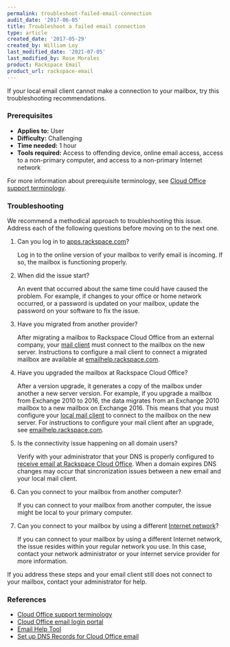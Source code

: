 ```yaml
---
permalink: troubleshoot-failed-email-connection
audit_date: '2017-06-05'
title: Troubleshoot a failed email connection
type: article
created_date: '2017-05-29'
created_by: William Loy
last_modified_date: '2021-07-05'
last_modified_by: Rose Morales
product: Rackspace Email
product_url: rackspace-email
---
```


If your local email client cannot make a connection to your mailbox, try this
troubleshooting recommendations.

### Prerequisites

- **Applies to:** User
- **Difficulty:** Challenging
- **Time needed:** 1 hour
- **Tools required:** Access to offending device, online email access, access to
  a non-primary computer, and access to a non-primary Internet network

For more information about prerequisite terminology, see
[Cloud Office support terminology](/support/how-to/cloud-office-support-terminology).

### Troubleshooting

We recommend a methodical approach to troubleshooting this issue. Address each
of the following questions before moving on to the next one.

1. Can you log in to [apps.rackspace.com](https://apps.rackspace.com/)?

   Log in to the online version of your mailbox to verify email is incoming. If
   so, the mailbox is functioning properly.

2. When did the issue start?

   An event that occurred about the same time could have caused the problem. For
   example, if changes to your office or home network occurred, or a password is
   updated on your mailbox, update the password on your software to fix the
   issue.

3. Have you migrated from another provider?

   After migrating a mailbox to Rackspace Cloud Office from an external
   company, your [mail client](/support/how-to/cloud-office-support-terminology/#cloud-office-terminology)
   must connect to the mailbox on the new server. Instructions to configure
   a mail client to connect a migrated mailbox are available at
   [emailhelp.rackspace.com](https://emailhelp.rackspace.com/).

4. Have you upgraded the mailbox at Rackspace Cloud Office?

   After a version upgrade, it generates a copy of the mailbox under another a
    new server version. For example, if you upgrade a mailbox from Exchange 2010
    to 2016, the data migrates from an Exchange 2010 mailbox to a new mailbox on
    Exchange 2016. This means that you must configure your
    [local mail client](/support/how-to/cloud-office-support-terminology/#cloud-office-terminology)
    to connect to the mailbox on the new server. For instructions to configure
    your mail client after an upgrade, see
    [emailhelp.rackspace.com](https://emailhelp.rackspace.com/).

5. Is the connectivity issue happening on all domain users?

   Verify with your administrator that your DNS is properly configured to
   [receive email at Rackspace Cloud Office](/support/how-to/set-up-dns-records-for-cloud-office-email/).
   When a domain expires DNS changes may occur that sincronization issues between a
   new email and your local mail client.

6. Can you connect to your mailbox from another computer?

   If you can connect to your mailbox from another computer, the issue might be
   local to your primary computer.

7. Can you connect to your mailbox by using a different
[Internet network](/support/how-to/cloud-office-support-terminology/#cloud-office-terminology)?

   If you can connect to your mailbox by using a different Internet network, the
   issue resides within your regular network you use. In this case, contact your
   network administrator or your internet service provider for more information.

If you address these steps and your email client still does not connect to your
mailbox, contact your administrator for help.

### References

- [Cloud Office support terminology](/support/how-to/cloud-office-support-terminology/)
- [Cloud Office email login portal](https://apps.rackspace.com/index.php)
- [Email Help Tool](https://emailhelp.rackspace.com/)
- [Set up DNS Records for Cloud Office email](/support/how-to/set-up-dns-records-for-cloud-office-email/)
